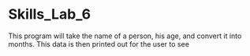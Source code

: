 # Skills_Lab_6

This program will take the name of a person, his age, and convert it into months. 
This data is then printed out for the user to see
